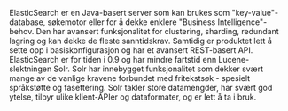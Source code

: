ElasticSearch er en Java-basert server som kan brukes som "key-value"-database, søkemotor eller for å dekke enklere "Business Intelligence"-behov. Den har avansert funksjonalitet for clustering, sharding, redundant lagring og kan dekke de fleste sanntidskrav. Samtidig er produktet lett å sette opp i basiskonfigurasjon og har et avansert REST-basert API. ElasticSearch er for tiden i 0.9 og har mindre fartstid enn Lucene-slektningen Solr. Solr har innebygget funksjonalitet som dekker svært mange av de vanlige kravene forbundet med fritekstsøk - spesielt språkstøtte og fasettering. Solr takler store datamengder, har svært god ytelse, tilbyr ulike klient-APIer og dataformater, og er lett å ta i bruk.